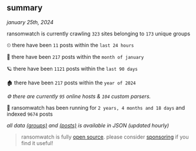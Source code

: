
## summary
_january 25th, 2024_

ransomwatch is currently crawling `323` sites belonging to `173` unique groups

⏲ there have been `11` posts within the `last 24 hours`

🦈 there have been `217` posts within the `month of january`

🪐 there have been `1121` posts within the `last 90 days`

🏚 there have been `217` posts within the `year of 2024`

_⚙️ there are currently `95` online hosts & `104` custom parsers._

🦕 ransomwatch has been running for `2 years, 4 months and 18 days` and indexed `9674` posts

_all data  [(groups)](http://ransomwhat.telemetry.ltd/groups) and [(posts)](http://ransomwhat.telemetry.ltd/posts) is available in JSON (updated hourly)_

> ransomwatch is fully [open source](https://github.com/joshhighet/ransomwatch#ransomwatch--). please consider [sponsoring](https://github.com/sponsors/joshhighet) if you find it useful!
